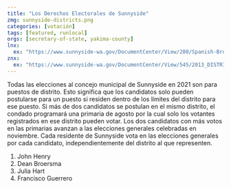 ```yaml
---
title: "Los Derechos Electorales de Sunnyside"
zmg: sunnyside-districts.png
categories: [votación]
tags: [featured, runlocal]
orgs: [secretary-of-state, yakima-county]
lnx: 
  ex: "https://www.sunnyside-wa.gov/DocumentCenter/View/200/Spanish-Brochure_Electoral-Districts"
znx:
  ex: "https://www.sunnyside-wa.gov/DocumentCenter/View/545/2013_DISTRICT-MAP"
---
```


Todas las elecciones al concejo municipal de Sunnyside en 2021 son para puestos de distrito. Esto significa que los candidatos solo pueden postularse para un puesto si residen dentro de los límites del distrito para ese puesto. Si más de dos candidatos se postulan en el mismo distrito, el condado programará una primaria de agosto por la cual solo los votantes registrados en ese distrito pueden votar. Los dos candidatos con más votos en las primarias avanzan a las elecciones generales celebradas en noviembre. Cada residente de Sunnyside vota en las elecciones generales por cada candidato, independientemente del distrito al que representen.

1. John Henry
2. Dean Broersma
3. Julia Hart
4. Francisco Guerrero